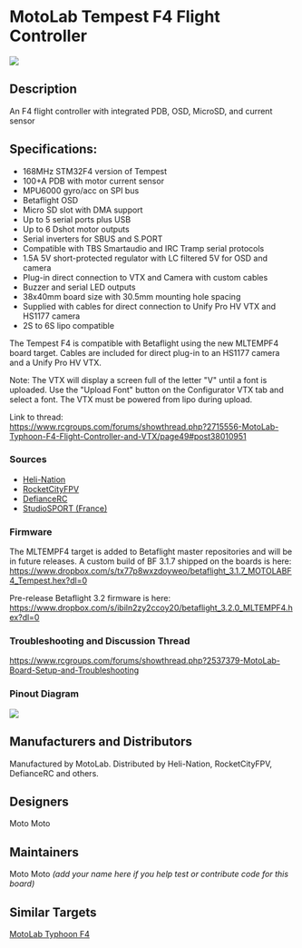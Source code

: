 # MotoLab Tempest F4 Flight Controller

![](https://static.rcgroups.net/forums/attachments/4/5/2/0/2/8/a10242740-88-Angle.jpg)

## Description

An F4 flight controller with integrated PDB, OSD, MicroSD, and current sensor

## Specifications:  
 - 168MHz STM32F4 version of Tempest   
 - 100+A PDB with motor current sensor  
 - MPU6000 gyro/acc on SPI bus  
 - Betaflight OSD  
 - Micro SD slot with DMA support  
 - Up to 5 serial ports plus USB  
 - Up to 6 Dshot motor outputs  
 - Serial inverters for SBUS and S.PORT  
 - Compatible with TBS Smartaudio and IRC Tramp serial protocols  
 - 1.5A 5V short-protected regulator with LC filtered 5V for OSD and camera  
 - Plug-in direct connection to VTX and Camera with custom cables  
 - Buzzer and serial LED outputs  
 - 38x40mm board size with 30.5mm mounting hole spacing
 - Supplied with cables for direct connection to Unify Pro HV VTX and HS1177 camera
 - 2S to 6S lipo compatible
  
The Tempest F4 is compatible with Betaflight using the new MLTEMPF4 board target.
Cables are included for direct plug-in to an HS1177 camera and a Unify Pro HV VTX.

Note: The VTX will display a screen full of the letter "V" until a font is uploaded. Use the "Upload Font" button on the Configurator VTX tab and select a font. The VTX must be powered from lipo during upload.

Link to thread:   
https://www.rcgroups.com/forums/showthread.php?2715556-MotoLab-Typhoon-F4-Flight-Controller-and-VTX/page49#post38010951

### Sources

* [Heli-Nation](https://www.heli-nation.com/motolab-tempest-f4-flight-controller-fc)
* [RocketCityFPV](http://www.rocketcityfpv.com/MotoLab-Tempest-F4-Flight-Controller-FC_p_111.html)
* [DefianceRC](https://www.defiancerc.com/collections/flight-controller/products/motolab-tempest-f4-flight-controller)
* [StudioSPORT (France)](https://www.studiosport.fr/controleur-de-vol-motolab-tempest-f4-a13736.html)

### Firmware

The MLTEMPF4 target is added to Betaflight master repositories and will be in future releases.
A custom build of BF 3.1.7 shipped on the boards is here:
https://www.dropbox.com/s/tx77p8wxzdoyweo/betaflight_3.1.7_MOTOLABF4_Tempest.hex?dl=0

Pre-release Betaflight 3.2 firmware is here:
https://www.dropbox.com/s/ibiln2zy2ccoy20/betaflight_3.2.0_MLTEMPF4.hex?dl=0

### Troubleshooting and Discussion Thread
https://www.rcgroups.com/forums/showthread.php?2537379-MotoLab-Board-Setup-and-Troubleshooting

### Pinout Diagram
![](http://gdurl.com/FlVd)

## Manufacturers and Distributors

Manufactured by MotoLab. Distributed by Heli-Nation, RocketCityFPV, DefianceRC and others.

## Designers
Moto Moto

## Maintainers
Moto Moto
_(add your name here if you help test or contribute code for this board)_


## Similar Targets

[MotoLab Typhoon F4](https://github.com/betaflight/betaflight/wiki/Board---MLTYPHF4)
